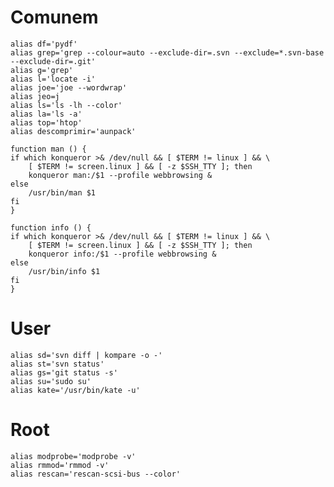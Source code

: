 # Comunem

	alias df='pydf'
	alias grep='grep --colour=auto --exclude-dir=.svn --exclude=*.svn-base --exclude-dir=.git'
	alias g='grep'
	alias l='locate -i'
	alias joe='joe --wordwrap'
	alias jeo=j
	alias ls='ls -lh --color'
	alias la='ls -a'
	alias top='htop'
	alias descomprimir='aunpack'

	function man () {
	if which konqueror >& /dev/null && [ $TERM != linux ] && \
		[ $TERM != screen.linux ] && [ -z $SSH_TTY ]; then
		konqueror man:/$1 --profile webbrowsing &
	else
		/usr/bin/man $1
	fi
	}

	function info () {
	if which konqueror >& /dev/null && [ $TERM != linux ] && \
		[ $TERM != screen.linux ] && [ -z $SSH_TTY ]; then
		konqueror info:/$1 --profile webbrowsing &
	else
		/usr/bin/info $1
	fi
	}


# User

	alias sd='svn diff | kompare -o -'
	alias st='svn status'
	alias gs='git status -s'
	alias su='sudo su'
	alias kate='/usr/bin/kate -u'

# Root

	alias modprobe='modprobe -v'
	alias rmmod='rmmod -v'
	alias rescan='rescan-scsi-bus --color'
